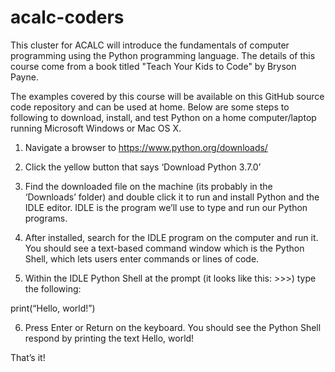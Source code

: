 # acalc-coders
This cluster for ACALC will introduce the fundamentals of computer programming using the Python programming language.  The details of this course come from a book titled "Teach Your Kids to Code" by Bryson Payne.  

The examples covered by this course will be available on this GitHub source code repository and can be used at home.  Below are some steps to following to download, install, and test Python on a home computer/laptop running Microsoft Windows or Mac OS X.
 
1) Navigate a browser to https://www.python.org/downloads/
 
2) Click the yellow button that says ‘Download Python 3.7.0’
 
3) Find the downloaded file on the machine (its probably in the ‘Downloads’ folder) and double click it to run and install Python and the IDLE editor. IDLE is the program we’ll use to type and run our Python programs. 
 
4) After installed, search for the IDLE program on the computer and run it. You should see a text-based command window which is the Python Shell, which lets users enter commands or lines of code. 
 
5) Within the IDLE Python Shell at the prompt (it looks like this: >>>) type the following:
 
print(“Hello, world!”)

6) Press Enter or Return on the keyboard. You should see the Python Shell respond by printing the text Hello, world!
 
That’s it!
